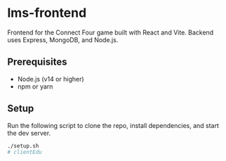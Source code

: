 # lms-frontend
Frontend for the Connect Four game built with React and Vite. Backend uses Express, MongoDB, and Node.js.

## Prerequisites

- Node.js (v14 or higher)
- npm or yarn

## Setup

Run the following script to clone the repo, install dependencies, and start the dev server.

```sh
./setup.sh
#   c l i e n t E d u  
 